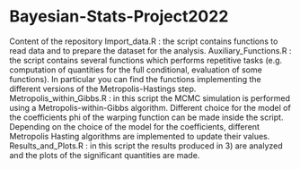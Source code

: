 # Bayesian-Stats-Project2022
Content of the repository
Import_data.R : the script contains functions to read data and to prepare the dataset for the analysis.
Auxiliary_Functions.R : the script contains several functions which performs repetitive tasks (e.g. computation of quantities for the full conditional, evaluation of some functions). In particular you can find the functions implementing the different versions of the Metropolis-Hastings step.
Metropolis_within_Gibbs.R : in this script the MCMC simulation is performed using a Metropolis-within-Gibbs algorithm. Different choice for the model of the coefficients phi of the warping function can be made inside the script. Depending on the choice of the model for the coefficients, different Metropolis Hasting algorithms are implemented to update their values.
Results_and_Plots.R : in this script the results produced in 3) are analyzed and the plots of the significant quantities are made.
